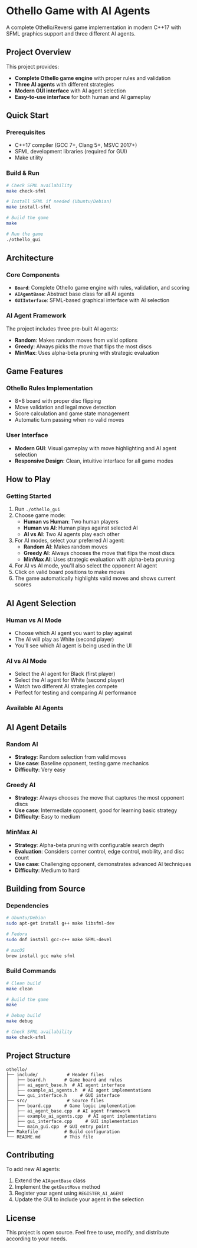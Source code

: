 # Othello Game with AI Agents

A complete Othello/Reversi game implementation in modern C++17 with SFML graphics support and three different AI agents.

## Project Overview

This project provides:
- **Complete Othello game engine** with proper rules and validation
- **Three AI agents** with different strategies
- **Modern GUI interface** with AI agent selection
- **Easy-to-use interface** for both human and AI gameplay

## Quick Start

### Prerequisites
- C++17 compiler (GCC 7+, Clang 5+, MSVC 2017+)
- SFML development libraries (required for GUI)
- Make utility

### Build & Run
```bash
# Check SFML availability
make check-sfml

# Install SFML if needed (Ubuntu/Debian)
make install-sfml

# Build the game
make

# Run the game
./othello_gui
```

## Architecture

### Core Components
- **`Board`**: Complete Othello game engine with rules, validation, and scoring
- **`AIAgentBase`**: Abstract base class for all AI agents
- **`GUIInterface`**: SFML-based graphical interface with AI selection

### AI Agent Framework
The project includes three pre-built AI agents:
- **Random**: Makes random moves from valid options
- **Greedy**: Always picks the move that flips the most discs
- **MinMax**: Uses alpha-beta pruning with strategic evaluation

## Game Features

### Othello Rules Implementation
- 8×8 board with proper disc flipping
- Move validation and legal move detection
- Score calculation and game state management
- Automatic turn passing when no valid moves

### User Interface
- **Modern GUI**: Visual gameplay with move highlighting and AI agent selection
- **Responsive Design**: Clean, intuitive interface for all game modes

## How to Play

### Getting Started
1. Run `./othello_gui`
2. Choose game mode:
   - **Human vs Human**: Two human players
   - **Human vs AI**: Human plays against selected AI
   - **AI vs AI**: Two AI agents play each other
3. For AI modes, select your preferred AI agent:
   - **Random AI**: Makes random moves
   - **Greedy AI**: Always chooses the move that flips the most discs
   - **MinMax AI**: Uses strategic evaluation with alpha-beta pruning
4. For AI vs AI mode, you'll also select the opponent AI agent
5. Click on valid board positions to make moves
6. The game automatically highlights valid moves and shows current scores

## AI Agent Selection

### Human vs AI Mode
- Choose which AI agent you want to play against
- The AI will play as White (second player)
- You'll see which AI agent is being used in the UI

### AI vs AI Mode
- Select the AI agent for Black (first player)
- Select the AI agent for White (second player)
- Watch two different AI strategies compete
- Perfect for testing and comparing AI performance

### Available AI Agents

## AI Agent Details

### Random AI
- **Strategy**: Random selection from valid moves
- **Use case**: Baseline opponent, testing game mechanics
- **Difficulty**: Very easy

### Greedy AI
- **Strategy**: Always chooses the move that captures the most opponent discs
- **Use case**: Intermediate opponent, good for learning basic strategy
- **Difficulty**: Easy to medium

### MinMax AI
- **Strategy**: Alpha-beta pruning with configurable search depth
- **Evaluation**: Considers corner control, edge control, mobility, and disc count
- **Use case**: Challenging opponent, demonstrates advanced AI techniques
- **Difficulty**: Medium to hard

## Building from Source

### Dependencies
```bash
# Ubuntu/Debian
sudo apt-get install g++ make libsfml-dev

# Fedora
sudo dnf install gcc-c++ make SFML-devel

# macOS
brew install gcc make sfml
```

### Build Commands
```bash
# Clean build
make clean

# Build the game
make

# Debug build
make debug

# Check SFML availability
make check-sfml
```

## Project Structure

```
othello/
├── include/           # Header files
│   ├── board.h       # Game board and rules
│   ├── ai_agent_base.h  # AI agent interface
│   ├── example_ai_agents.h  # AI agent implementations
│   └── gui_interface.h     # GUI interface
├── src/               # Source files
│   ├── board.cpp     # Game logic implementation
│   ├── ai_agent_base.cpp  # AI agent framework
│   ├── example_ai_agents.cpp  # AI agent implementations
│   ├── gui_interface.cpp     # GUI implementation
│   └── main_gui.cpp  # GUI entry point
├── Makefile          # Build configuration
└── README.md         # This file
```

## Contributing

To add new AI agents:
1. Extend the `AIAgentBase` class
2. Implement the `getBestMove` method
3. Register your agent using `REGISTER_AI_AGENT`
4. Update the GUI to include your agent in the selection

## License

This project is open source. Feel free to use, modify, and distribute according to your needs.
